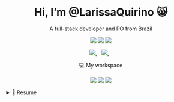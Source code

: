 
<h1 align='center'>
   Hi, I’m @LarissaQuirino 😸
</h1>

<p align='center'>
  A full-stack developer and PO from Brazil
</p>

<p align='center'>
 <img src="http://github-profile-summary-cards.vercel.app/api/cards/profile-details?username=LarissaQuirino&theme=tokyonight"> 
 <img src="http://github-profile-summary-cards.vercel.app/api/cards/stats?username=LarissaQuirino&theme=tokyonight">
 <img src="http://github-profile-summary-cards.vercel.app/api/cards/productive-time?username=LarissaQuirino&theme=tokyonight&utcOffset=8">
</p>
 
<p align='center'>
  <a href="https://www.linkedin.com/in/larissa-ferreira-quirino">
    <img src="https://img.shields.io/badge/linkedin-%230077B5.svg?&style=for-the-badge&logo=linkedin&logoColor=white" />
  </a>&nbsp;&nbsp;
  <a href="https://instagram.com/_html.ari">
    <img src="https://img.shields.io/badge/instagram-%23E4405F.svg?&style=for-the-badge&logo=instagram&logoColor=white" />        
  </a>&nbsp;&nbsp;
  
</p>

<p align='center'>
  💻 My workspace<br/><br/>
  <img src="https://img.shields.io/badge/windows-%230078D6.svg?&style=for-the-badge&logo=windows&logoColor=white" />
  <img src="https://img.shields.io/badge/AMD-Radeon_RX_5500-ED1C24?style=for-the-badge&logo=amd&logoColor=white" />
  <img src="https://img.shields.io/badge/RAM-16GB-%230071C5.svg?&style=for-the-badge&logoColor=white" />
</p>

<details>
  <summary>📃 Resume</summary>


## Education

- 📖 **Analysis and systems development**\
📆 2022 - 2023\
📍 **University UNOPAR of Minas Gerais** - Belo Horizonte, Brazil

- 📖 **MBA Software Engineering**\
📆 2025 - 2026\
📍 **Pontifical Catholic University of Minas Gerais** - Belo Horizonte, Brazil

## Experience

<img align="right" src="https://img.shields.io/badge/-Swagger-%23Clojure?style=for-the-badge&logo=swagger&logoColor=white" />
<img align="right" src="https://img.shields.io/badge/TypeScript-007ACC?style=for-the-badge&logo=typescript&logoColor=white" />
<img align="right" src="https://img.shields.io/badge/C%23-239120?style=for-the-badge&logo=c-sharp&logoColor=white" />
<img align="right" src="https://img.shields.io/badge/-ReactJs-61DAFB?logo=react&logoColor=white&style=for-the-badge" />

- 👨‍💻 **Developement Front-End Pleno and Product Owner**\
📆 jan/2024 - moment\
📍 **Accon Tech By Seidor** - Belo Horizonte/MG, Brazil

<img align="right" src="https://img.shields.io/badge/Express.js-404D59?style=for-the-badge" />
<img align="right" src="https://img.shields.io/badge/Node.js-43853D?style=for-the-badge&logo=node.js&logoColor=white" />
<img align="right" src="https://img.shields.io/badge/Figma-F24E1E?style=for-the-badge&logo=figma&logoColor=white" />
<img align="right" src="https://img.shields.io/badge/PostgreSQL-316192?style=for-the-badge&logo=postgresql&logoColor=white" />

- 👨‍💻 **Developement Front-End Junior**\
📆 nov/2022 - jan/2024\
📍 **radio Itatiaia** - Belo Horizonte/MG, Brazil

<img align="right" src="https://img.shields.io/badge/Microsoft%20SQL%20Server-CC2927?style=for-the-badge&logo=microsoft%20sql%20server&logoColor=white" />
<img align="right" src="https://img.shields.io/badge/Trello-0052CC?style=for-the-badge&logo=trello&logoColor=white" />
<img align="right" src="https://img.shields.io/badge/Notion-000000?style=for-the-badge&logo=notion&logoColor=white" />
<img align="right" src="https://aleen42.github.io/badges/src/google_plus.svg" />

- 👨‍💻 **Technical Support Analyst**\
📆 jul/2022 - nov/2022\
📍 **TOTVS** - Belo Horizonte/MG, Brazil

<img align="right" src="https://img.shields.io/badge/Angular-DD0031?style=for-the-badge&logo=angular&logoColor=white" />
<img align="right" src="https://img.shields.io/badge/TypeScript-007ACC?style=for-the-badge&logo=typescript&logoColor=white" />
<img align="right" src="https://img.shields.io/badge/Node.js-43853D?style=for-the-badge&logo=node.js&logoColor=white" />
<img align="right" src="https://img.shields.io/badge/Bootstrap-563D7C?style=for-the-badge&logo=bootstrap&logoColor=white" />
<img align="right" src="https://img.shields.io/badge/C%23-239120?style=for-the-badge&logo=c-sharp&logoColor=white" />

- 👨‍💻 **Devops Development Apprentice**\
📆 2021 - jul/2022\
📍 **TOTVS** - Belo Horizonte/MG, Brazil
</details>
